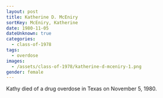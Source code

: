 ```yaml
---
layout: post
title: Katherine D. McEniry
sortKey: McEniry, Katherine
date: 1980-11-05
dateUnknown: true
categories:
  - class-of-1978
tags:
  - overdose
images:
  - /assets/class-of-1978/katherine-d-mceniry-1.png
gender: female
---
```

Kathy died of a drug overdose in Texas on November 5, 1980.